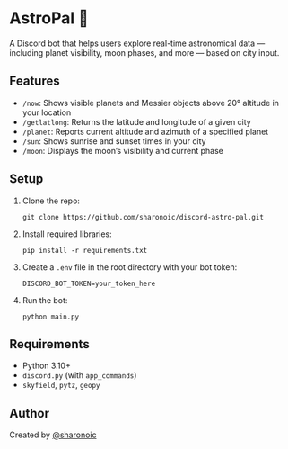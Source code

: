# AstroPal 🌌
A Discord bot that helps users explore real-time astronomical data — including planet visibility, moon phases, and more — based on city input.

## Features

- `/now`: Shows visible planets and Messier objects above 20° altitude in your location
- `/getlatlong`: Returns the latitude and longitude of a given city
- `/planet`: Reports current altitude and azimuth of a specified planet
- `/sun`: Shows sunrise and sunset times in your city
- `/moon`: Displays the moon’s visibility and current phase

## Setup

1. Clone the repo:
   ```
   git clone https://github.com/sharonoic/discord-astro-pal.git
   ```
2. Install required libraries:
   ```
   pip install -r requirements.txt
   ```
3. Create a `.env` file in the root directory with your bot token:
   ```
   DISCORD_BOT_TOKEN=your_token_here
   ```
4. Run the bot:
   ```
   python main.py
   ```

## Requirements

- Python 3.10+
- `discord.py` (with `app_commands`)
- `skyfield`, `pytz`, `geopy`

## Author

Created by [@sharonoic](https://github.com/sharonoic)
